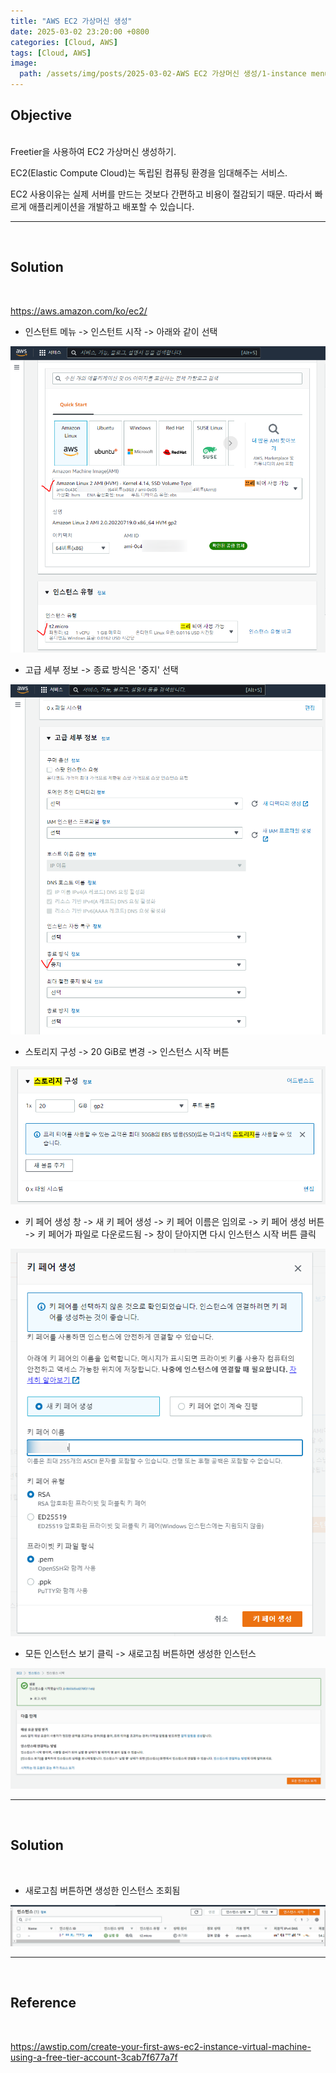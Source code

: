 ```yaml
---
title: "AWS EC2 가상머신 생성"
date: 2025-03-02 23:20:00 +0800
categories: [Cloud, AWS]
tags: [Cloud, AWS]
image:
  path: /assets/img/posts/2025-03-02-AWS EC2 가상머신 생성/1-instance menu.png
---
```


## Objective

<br>
Freetier을 사용하여 EC2 가상머신 생성하기.

EC2(Elastic Compute Cloud)는 독립된 컴퓨팅 환경을 임대해주는 서비스.

EC2 사용이유는 실제 서버를 만드는 것보다 간편하고 비용이 절감되기 때문. 따라서 빠르게 애플리케이션을 개발하고 배포할 수 있습니다.

<hr>
<br>

## Solution

<br>

<https://aws.amazon.com/ko/ec2/>

- 인스턴트 메뉴 -> 인스턴트 시작 -> 아래와 같이 선택

<img src="/assets/img/posts/2025-03-02-AWS EC2 가상머신 생성/1-instance menu.png" alt="instance menu">

<br>

- 고급 세부 정보 -> 종료 방식은 '중지' 선택

<img src="/assets/img/posts/2025-03-02-AWS EC2 가상머신 생성/2-information detail.png" alt="information detail">

<br>

- 스토리지 구성 -> 20 GiB로 변경 -> 인스턴스 시작 버튼

<img src="/assets/img/posts/2025-03-02-AWS EC2 가상머신 생성/3-storage.png" alt="storage">

<br>

- 키 페어 생성 창 -> 새 키 페어 생성 -> 키 페어 이름은 임의로 -> 키 페어 생성 버튼 -> 키 페어가 파일로 다운로드됨 -> 창이 닫아지면 다시 인스턴스 시작 버튼 클릭

<img src="/assets/img/posts/2025-03-02-AWS EC2 가상머신 생성/4-key pair.png" alt="key pair">

<br>

- 모든 인스턴스 보기 클릭 -> 새로고침 버튼하면 생성한 인스턴스

<img src="/assets/img/posts/2025-03-02-AWS EC2 가상머신 생성/5-instance check.png" alt="instance check">

<hr>
<br>

## Solution

<br>

- 새로고침 버튼하면 생성한 인스턴스 조회됨

<img src="/assets/img/posts/2025-03-02-AWS EC2 가상머신 생성/6-instance list.png" alt="instance list">

<hr>
<br>

## Reference

<br>

<https://awstip.com/create-your-first-aws-ec2-instance-virtual-machine-using-a-free-tier-account-3cab7f677a7f>
